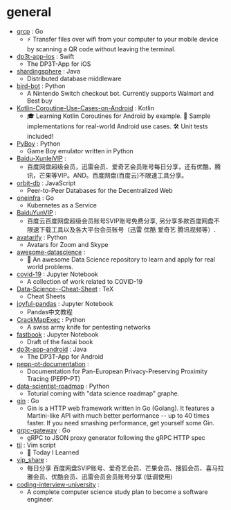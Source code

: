 # general
- [qrcp](https://github.com/claudiodangelis/qrcp) : Go
  - ⚡ Transfer files over wifi from your computer to your mobile device by scanning a QR code without leaving the terminal.
- [dp3t-app-ios](https://github.com/DP-3T/dp3t-app-ios) : Swift
  - The DP3T-App for iOS
- [shardingsphere](https://github.com/apache/shardingsphere) : Java
  - Distributed database middleware
- [bird-bot](https://github.com/natewong1313/bird-bot) : Python
  - A Nintendo Switch checkout bot. Currently supports Walmart and Best buy
- [Kotlin-Coroutine-Use-Cases-on-Android](https://github.com/LukasLechnerDev/Kotlin-Coroutine-Use-Cases-on-Android) : Kotlin
  - 🎓 Learning Kotlin Coroutines for Android by example. 🚀 Sample implementations for real-world Android use cases. 🛠 Unit tests included!
- [PyBoy](https://github.com/Baekalfen/PyBoy) : Python
  - Game Boy emulator written in Python
- [Baidu-XunleiVIP](https://github.com/VIP-Share/Baidu-XunleiVIP) : 
  - 百度网盘超级会员，迅雷会员、爱奇艺会员账号每日分享，还有优酷，腾讯，芒果等VIP。AND。百度网盘(百度云)不限速工具分享。
- [orbit-db](https://github.com/orbitdb/orbit-db) : JavaScript
  - Peer-to-Peer Databases for the Decentralized Web
- [oneinfra](https://github.com/oneinfra/oneinfra) : Go
  - Kubernetes as a Service
- [BaiduYunVIP](https://github.com/lpg-it/BaiduYunVIP) : 
  - 百度云百度网盘超级会员账号SVIP账号免费分享, 另分享多款百度网盘不限速下载工具以及各大平台会员账号（迅雷 优酷 爱奇艺 腾讯视频等）.
- [avatarify](https://github.com/alievk/avatarify) : Python
  - Avatars for Zoom and Skype
- [awesome-datascience](https://github.com/academic/awesome-datascience) : 
  - 📝 An awesome Data Science repository to learn and apply for real world problems.
- [covid-19](https://github.com/k-sys/covid-19) : Jupyter Notebook
  - A collection of work related to COVID-19
- [Data-Science--Cheat-Sheet](https://github.com/abhat222/Data-Science--Cheat-Sheet) : TeX
  - Cheat Sheets
- [joyful-pandas](https://github.com/datawhalechina/joyful-pandas) : Jupyter Notebook
  - Pandas中文教程
- [CrackMapExec](https://github.com/byt3bl33d3r/CrackMapExec) : Python
  - A swiss army knife for pentesting networks
- [fastbook](https://github.com/fastai/fastbook) : Jupyter Notebook
  - Draft of the fastai book
- [dp3t-app-android](https://github.com/DP-3T/dp3t-app-android) : Java
  - The DP3T-App for Android
- [pepp-pt-documentation](https://github.com/pepp-pt/pepp-pt-documentation) : 
  - Documentation for Pan-European Privacy-Preserving Proximity Tracing (PEPP-PT)
- [data-scientist-roadmap](https://github.com/MrMimic/data-scientist-roadmap) : Python
  - Toturial coming with "data science roadmap" graphe.
- [gin](https://github.com/gin-gonic/gin) : Go
  - Gin is a HTTP web framework written in Go (Golang). It features a Martini-like API with much better performance -- up to 40 times faster. If you need smashing performance, get yourself some Gin.
- [grpc-gateway](https://github.com/grpc-ecosystem/grpc-gateway) : Go
  - gRPC to JSON proxy generator following the gRPC HTTP spec
- [til](https://github.com/jbranchaud/til) : Vim script
  - 📝 Today I Learned
- [vip_share](https://github.com/goyoka/vip_share) : 
  - 每日分享 百度网盘SVIP账号、爱奇艺会员、芒果会员、搜狐会员、喜马拉雅会员、优酷会员、迅雷会员会员账号分享 (低调使用)
- [coding-interview-university](https://github.com/jwasham/coding-interview-university) : 
  - A complete computer science study plan to become a software engineer.
